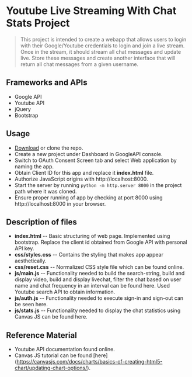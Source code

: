 # Youtube Live Streaming With Chat Stats Project

 > This project is intended to create a webapp that allows users to login with their Google/Youtube credentials to login and join a live stream. Once in the stream, it should stream all chat messages and update live. Store these messages and create another interface that will return all chat messages from a given username.
 
## Frameworks and APIs

 - Google API
 - Youtube API
 - jQuery
 - Bootstrap

## Usage

 - [Download](https://github.com/kamireddym28/youtube-chat.git) or clone the repo. 
 - Create a new project under Dashboard in GoogleAPI console.
 - Switch to OAuth Consent Screen tab and select Web application by naming the app.
 - Obtain Client ID for this app and replace it **index.html** file.
 - Authorize JavaScript origins with http://localhost:8000.
 - Start the server by running ```python -m http.server 8000``` in the project path where it was cloned.
 - Ensure proper running of app by checking at port 8000 using http://localhost:8000 in your browser.
 
## Description of files
 - **index.html** -- Basic structuring of web page. Implemented using bootstrap. Replace the client id obtained from Google API with personal API key. 
 - **css/styles.css** -- Contains the styling that makes app appear aesthetically.
 - **css/reset.css** -- Normalized CSS style file which can be found online.
 - **js/main.js** -- Functionality needed to build the search-string, build and display video, build and display livechat, filter the chat based on user name and 
					 chat frequency in an interval can be found here. Used Youtube search API to obtain information.
 - **js/auth.js** -- Functionality needed to execute sign-in and sign-out can be seen here.
 - **js/stats.js** -- Functionality needed to display the chat statistics using Canvas JS can be found here.

## Reference Material 
 - Youtube API documentation found online.
 - Canvas JS tutorial can be found [here] (https://canvasjs.com/docs/charts/basics-of-creating-html5-chart/updating-chart-options/).
 


